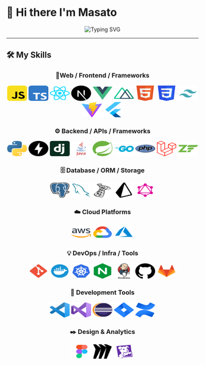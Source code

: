 # 👋 Hi there I'm Masato

<div align="center">
    <img src="https://readme-typing-svg.demolab.com?font=Fira+Code&size=22&duration=3000&pause=1000&color=36BCF7&center=true&vCenter=true&width=600&lines=Full-Stack+Web+Developer;AI+Engineer+%26+Agent+Builder;" alt="Typing SVG" />
</div>

---

## 🛠️ My Skills

<div align="center">

### 🎨Web / Frontend / Frameworks
<p>
  <img src="./icon_svg/javascript-svgrepo-com.svg" alt="JavaScript" width="52" height="40" />
  <img src="./icon_svg/typescript-svgrepo-com.svg" alt="TypeScript" width="52" height="40" />
  <img src="./icon_svg/react-svgrepo-com.svg" alt="React" width="52" height="40" />
  <img src="./icon_svg/next-dot-js-svgrepo-com.svg" alt="Next.js" width="52" height="40" />
  <img src="./icon_svg/vue-svgrepo-com.svg" alt="Vue" width="52" height="40" />
  <img src="./icon_svg/nuxt-icon-svgrepo-com.svg" alt="nuxt" width="52" height="40" />
  <img src="./icon_svg/html5-svgrepo-com.svg" alt="HTML5" width="52" height="40" />
  <img src="./icon_svg/css3-svgrepo-com.svg" alt="CSS3" width="52" height="40" />
  <img src="./icon_svg/tailwind-svgrepo-com.svg" alt="Tailwind" width="52" height="40" />
  <img src="./icon_svg/vitejs-svgrepo-com.svg" alt="Vite" width="52" height="40" />
  <img src="./icon_svg/flutter-svgrepo-com.svg" alt="Flutter" width="52" height="40" />
</p>

### ⚙️ Backend / APIs / Frameworks
<p>
  <img src="./icon_svg/python-svgrepo-com.svg" alt="Python" width="52" height="40" />
  <img src="./icon_svg/fastapi-svgrepo-com.svg" alt="FastAPI" width="52" height="40" />
  <img src="./icon_svg/django-icon-svgrepo-com.svg" alt="Django" width="52" height="40" />
  <img src="./icon_svg/java-logo-svgrepo-com.svg" alt="Java" width="52" height="40" />
  <img src="./icon_svg/spring-icon-svgrepo-com.svg" alt="Spring" width="52" height="40" />
  <img src="./icon_svg/go-svgrepo-com.svg" alt="Go" width="52" height="40" />
  <img src="./icon_svg/php-svgrepo-com.svg" alt="PHP" width="52" height="40" />
  <img src="./icon_svg/laravel-svgrepo-com.svg" alt="Laravel" width="52" height="40" />
  <img src="./icon_svg/zend-framework-svgrepo-com.svg" alt="Zend Framework" width="52" height="40" />
</p>

### 🗄️ Database / ORM / Storage
<p>
  <img src="./icon_svg/postgresql-logo-svgrepo-com.svg" alt="Postgres" width="52" height="40" />
  <img src="./icon_svg/mysql-svgrepo-com.svg" alt="MySQL" width="52" height="40" />
  <img src="./icon_svg/microsoftsqlserver-svgrepo-com.svg" alt="MSSQL" width="52" height="40" />
  <img src="./icon_svg/prisma-svgrepo-com.svg" alt="Prisma" width="52" height="40" />
  <img src="./icon_svg/graphql-svgrepo-com.svg" alt="GraphQL" width="52" height="40" />
</p>

### ☁️ Cloud Platforms

<p>
  <img src="./icon_svg/aws-svgrepo-com.svg" alt="AWS" width="52" height="40" />
  <img src="./icon_svg/gcp-svgrepo-com.svg" alt="GCP" width="52" height="40" />
  <img src="./icon_svg/azure-svgrepo-com.svg" alt="Azure" width="52" height="40" />
</p>

### 💡 DevOps / Infra / Tools

<p>
  <img src="./icon_svg/git-svgrepo-com.svg" alt="Git" width="52" height="40" />
  <img src="./icon_svg/docker-svgrepo-com.svg" alt="Docker" width="52" height="40" />
  <img src="./icon_svg/kubernetes-svgrepo-com.svg" alt="Kubernetes" width="52" height="40" />
  <img src="./icon_svg/nginx-svgrepo-com.svg" alt="NGINX" width="52" height="40" />
  <img src="./icon_svg/jenkins-svgrepo-com.svg" alt="Jenkins" width="52" height="40" />
  <img src="./icon_svg/github-142-svgrepo-com.svg" alt="GitHub" width="52" height="40" />
  <img src="./icon_svg/gitlab-svgrepo-com.svg" alt="GitLab" width="52" height="40" />
</p>

### 📖 Development Tools

<p>
  <img src="./icon_svg/visual-studio-code-svgrepo-com.svg" alt="VSCode" width="52" height="40" />
  <img src="./icon_svg/visual-studio-svgrepo-com.svg" alt="Visual Studio" width="52" height="40" />
  <img src="./icon_svg/eclipse-icon-svgrepo-com.svg" alt="Eclipse" width="52" height="40" />
  <img src="./icon_svg/jira-svgrepo-com.svg" alt="Jira" width="52" height="40" />
  <img src="./icon_svg/confluence-svgrepo-com.svg" alt="Confluence" width="52" height="40" />
</p>

### ✒️ Design & Analytics

<p>
  <img src="./icon_svg/figma-svgrepo-com.svg" alt="Figma" width="52" height="40" />
  <img src="./icon_svg/miro-svgrepo-com.svg" alt="Miro" width="52" height="40" />
  <img src="./icon_svg/datadog-svgrepo-com.svg" alt="Datadog" width="52" height="40" />
</p>
</div>

<!--
**NewM07x2/NewM07x2** is a ✨ _special_ ✨ repository because its `README.md` (this file) appears on your GitHub profile.

Here are some ideas to get you started:

🔭 I’m currently working on ...
🌱 I’m currently learning ...